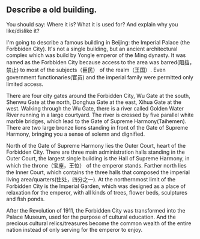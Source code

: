 ## Describe a old building.
You should say:
Where it is?
What it is used for?
And explain why you like/dislike it?

I'm going to describe a famous building in Beijing: the Imperial Palace (the Forbbiden City). It's not a single building, but an ancient architectural complex which was build by Yongle emperor of the Ming dynasty. It was named as the Forbbiden City because access to the area was barred(阻挡，禁止) to most of the subjects（臣民） of the realm（王国）. Even government functionaries(官员) and the imperial family were permitted only limited access.

There are four city gates around the Forbidden City, Wu Gate at the south, Shenwu Gate at the north, Donghua Gate at the east, Xihua Gate at the west. Walking through the Wu Gate, there is a river called Golden Water River running in a large courtyard. The river is crossed by five parallel white marble bridges, which lead to the Gate of Supreme Harmony(Taihemen). There are two large bronze lions standing in front of the Gate of Supreme Harmony, bringing you a sense of solemn and dignified.

North of the Gate of Supreme Harmony lies the Outer Court, heart of the Forbidden City. There are three main administration halls standing in the Outer Court, the largest single building is the Hall of Supreme Harmony, in which the throne（宝座，王位） of the emperor stands. Farther north lies the Inner Court, which contains the three halls that composed the imperial living area/quarters(住处，四分之一). At the northernmost limit of the Forbidden City is the Imperial Garden, which was designed as a place of relaxation for the emperor, with all kinds of trees, flower beds, sculptures and fish ponds.

After the Revolution of 1911, the Forbidden City was transformed into the Palace Museum, used for the purpose of cultural education. And the precious cultural relics/treasures become the common wealth of the entire nation instead of only serving for the emperor to enjoy.

